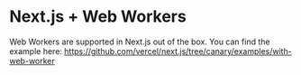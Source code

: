 # Next.js + Web Workers

Web Workers are supported in Next.js out of the box. You can find the example here: https://github.com/vercel/next.js/tree/canary/examples/with-web-worker